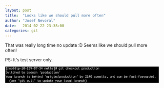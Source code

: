 ```yaml
---
layout: post
title:  "Looks like we should pull more often"
author:	"Josef Nevoral"
date:   2014-02-22 23:38:00
categories: git
---
```


That was really long time no update :D Seems like we should pull more often!

PS: It's test server only.

![Behind origin by 2140 commits](/img/behind-origin-by-2140-commits.png)
